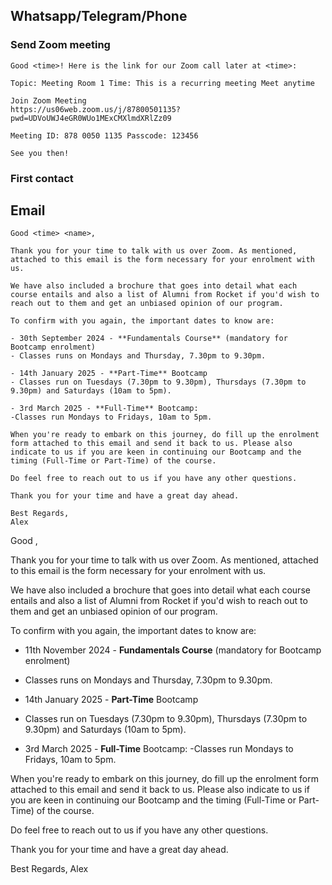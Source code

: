 ## Whatsapp/Telegram/Phone

### Send Zoom meeting

```
Good <time>! Here is the link for our Zoom call later at <time>:

Topic: Meeting Room 1 Time: This is a recurring meeting Meet anytime

Join Zoom Meeting 
https://us06web.zoom.us/j/87800501135?pwd=UDVoUWJ4eGR0WUo1MExCMXlmdXRlZz09

Meeting ID: 878 0050 1135 Passcode: 123456

See you then!
```

### First contact

## Email
```
Good <time> <name>,

Thank you for your time to talk with us over Zoom. As mentioned, attached to this email is the form necessary for your enrolment with us. 

We have also included a brochure that goes into detail what each course entails and also a list of Alumni from Rocket if you'd wish to reach out to them and get an unbiased opinion of our program.

To confirm with you again, the important dates to know are:

- 30th September 2024 - **Fundamentals Course** (mandatory for Bootcamp enrolment)
- Classes runs on Mondays and Thursday, 7.30pm to 9.30pm.

- 14th January 2025 - **Part-Time** Bootcamp
- Classes run on Tuesdays (7.30pm to 9.30pm), Thursdays (7.30pm to 9.30pm) and Saturdays (10am to 5pm).

- 3rd March 2025 - **Full-Time** Bootcamp:
-Classes run Mondays to Fridays, 10am to 5pm.

When you're ready to embark on this journey, do fill up the enrolment form attached to this email and send it back to us. Please also indicate to us if you are keen in continuing our Bootcamp and the timing (Full-Time or Part-Time) of the course.  

Do feel free to reach out to us if you have any other questions.

Thank you for your time and have a great day ahead.

Best Regards,
Alex
```

Good <time> <name>,

Thank you for your time to talk with us over Zoom. As mentioned, attached to this email is the form necessary for your enrolment with us. 

We have also included a brochure that goes into detail what each course entails and also a list of Alumni from Rocket if you'd wish to reach out to them and get an unbiased opinion of our program.

To confirm with you again, the important dates to know are:

- 11th November 2024 - **Fundamentals Course** (mandatory for Bootcamp enrolment)
- Classes runs on Mondays and Thursday, 7.30pm to 9.30pm.

- 14th January 2025 - **Part-Time** Bootcamp
- Classes run on Tuesdays (7.30pm to 9.30pm), Thursdays (7.30pm to 9.30pm) and Saturdays (10am to 5pm).

- 3rd March 2025 - **Full-Time** Bootcamp:
-Classes run Mondays to Fridays, 10am to 5pm.

When you're ready to embark on this journey, do fill up the enrolment form attached to this email and send it back to us. Please also indicate to us if you are keen in continuing our Bootcamp and the timing (Full-Time or Part-Time) of the course.  

Do feel free to reach out to us if you have any other questions.

Thank you for your time and have a great day ahead.

Best Regards,
Alex
